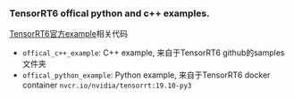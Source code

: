 ### TensorRT6 offical python and c++ examples.
[TensorRT6官方example](https://docs.nvidia.com/deeplearning/sdk/tensorrt-sample-support-guide/index.html)相关代码

* `offical_c++_example`: C++ example, 来自于TensorRT6 github的samples文件夹
* `offical_python_example`: Python example, 来自于TensorRT6 docker container `nvcr.io/nvidia/tensorrt:19.10-py3`